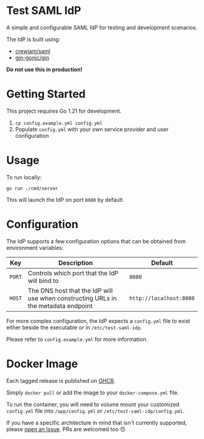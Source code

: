 Test SAML IdP
=============

A simple and configurable SAML IdP for testing and development scenarios.

The IdP is built using:

- [crewjam/saml](https://github.com/crewjam/saml)
- [gin-gonic/gin](https://github.com/gin-gonic/gin)

**Do not use this in production!**

# Getting Started

This project requires Go 1.21 for development.

1. `cp config.example.yml config.yml`
2. Populate `config.yml` with your own service provider and user configuration

# Usage

To run locally:

```shell
go run ./cmd/server
```

This will launch the IdP on port `8080` by default.

# Configuration

The IdP supports a few configuration options that can be obtained from environment variables:

| Key    | Description                                                                        | Default                 |
|--------|------------------------------------------------------------------------------------|-------------------------|
| `PORT` | Controls which port that the IdP will bind to                                      | `8080`                  |
| `HOST` | The DNS host that the IdP will use when constructing URLs in the metadata endpoint | `http://localhost:8080` |

For more complex configuration, the IdP expects a `config.yml` file to exist either beside the executable or in `/etc/test-saml-idp`.

Please refer to `config.example.yml` for more information.

# Docker Image

Each tagged release is published on [GHCR](https://github.com/derekmckinnon/test-saml-idp/pkgs/container/test-saml-idp).

Simply `docker pull` or add the image to your `docker-compose.yml` file.

To run the container, you will need to volume mount your customized `config.yml` file into `/app/config.yml` or `/etc/test-saml-idp/config.yml`.

If you have a specific architecture in mind that isn't currently supported, please
[open an Issue](https://github.com/derekmckinnon/test-saml-idp/issues/new). PRs are welcomed too :upside_down_face:
